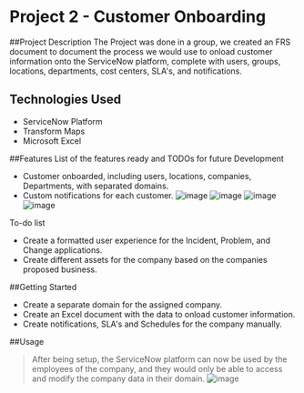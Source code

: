 # Project 2 - Customer Onboarding

##Project Description
The Project was done in a group, we created an FRS document to document the process we would use to onload customer information onto the ServiceNow platform, complete with users, groups, locations, departments, cost centers, SLA's, and notifications.

## Technologies Used
* ServiceNow Platform
* Transform Maps
* Microsoft Excel

##Features
List of the features ready and TODOs for future Development
* Customer onboarded, including users, locations, companies, Departments, with separated domains.
* Custom notifications for each customer.
![image](https://user-images.githubusercontent.com/80430334/131715372-add23812-6e49-4b57-95d7-eab90dc633a1.png)
![image](https://user-images.githubusercontent.com/80430334/131718796-6c3223a8-2864-4bcd-a122-b7a555f89bfd.png)
![image](https://user-images.githubusercontent.com/80430334/131719039-51970fdf-6ffe-462c-b5de-e0b9a97384b6.png)
![image](https://user-images.githubusercontent.com/80430334/131719214-3cfe0840-95a8-4464-b365-41c243f04fc0.png)


To-do list
* Create a formatted user experience for the Incident, Problem, and Change applications.
* Create different assets for the company based on the companies proposed business.

##Getting Started
* Create a separate domain for the assigned company.
* Create an Excel document with the data to onload customer information.
* Create notifications, SLA's and Schedules for the company manually.

##Usage
>After being setup, the ServiceNow platform can now be used by the employees of the company, and they would only be able to access and modify the company data in their domain.
![image](https://user-images.githubusercontent.com/80430334/131720414-cd6995fa-d093-40e7-be61-0e6ad0bed8ec.png)

